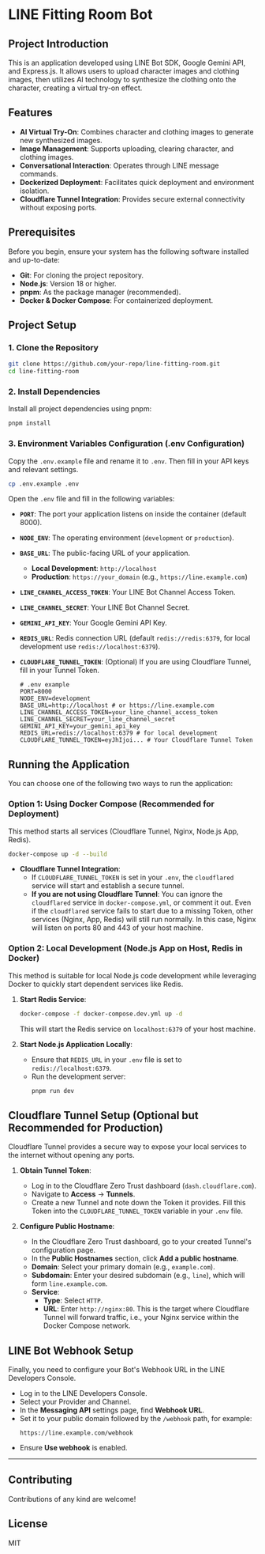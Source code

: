 # LINE Fitting Room Bot

## Project Introduction

This is an application developed using LINE Bot SDK, Google Gemini API, and Express.js. It allows users to upload character images and clothing images, then utilizes AI technology to synthesize the clothing onto the character, creating a virtual try-on effect.

## Features

- **AI Virtual Try-On**: Combines character and clothing images to generate new synthesized images.
- **Image Management**: Supports uploading, clearing character, and clothing images.
- **Conversational Interaction**: Operates through LINE message commands.
- **Dockerized Deployment**: Facilitates quick deployment and environment isolation.
- **Cloudflare Tunnel Integration**: Provides secure external connectivity without exposing ports.

## Prerequisites

Before you begin, ensure your system has the following software installed and up-to-date:

*   **Git**: For cloning the project repository.
*   **Node.js**: Version 18 or higher.
*   **pnpm**: As the package manager (recommended).
*   **Docker & Docker Compose**: For containerized deployment.

## Project Setup

### 1. Clone the Repository

```bash
git clone https://github.com/your-repo/line-fitting-room.git
cd line-fitting-room
```

### 2. Install Dependencies

Install all project dependencies using pnpm:

```bash
pnpm install
```

### 3. Environment Variables Configuration (.env Configuration)

Copy the `.env.example` file and rename it to `.env`. Then fill in your API keys and relevant settings.

```bash
cp .env.example .env
```

Open the `.env` file and fill in the following variables:

- **`PORT`**: The port your application listens on inside the container (default 8000).
- **`NODE_ENV`**: The operating environment (`development` or `production`).
- **`BASE_URL`**: The public-facing URL of your application.
  - **Local Development**: `http://localhost`
  - **Production**: `https://your_domain` (e.g., `https://line.example.com`)
- **`LINE_CHANNEL_ACCESS_TOKEN`**: Your LINE Bot Channel Access Token.
- **`LINE_CHANNEL_SECRET`**: Your LINE Bot Channel Secret.
- **`GEMINI_API_KEY`**: Your Google Gemini API Key.
- **`REDIS_URL`**: Redis connection URL (default `redis://redis:6379`, for local development use `redis://localhost:6379`).
- **`CLOUDFLARE_TUNNEL_TOKEN`**: (Optional) If you are using Cloudflare Tunnel, fill in your Tunnel Token.

  ```
  # .env example
  PORT=8000
  NODE_ENV=development
  BASE_URL=http://localhost # or https://line.example.com
  LINE_CHANNEL_ACCESS_TOKEN=your_line_channel_access_token
  LINE_CHANNEL_SECRET=your_line_channel_secret
  GEMINI_API_KEY=your_gemini_api_key
  REDIS_URL=redis://localhost:6379 # for local development
  CLOUDFLARE_TUNNEL_TOKEN=eyJhIjoi... # Your Cloudflare Tunnel Token
  ```

## Running the Application

You can choose one of the following two ways to run the application:

### Option 1: Using Docker Compose (Recommended for Deployment)

This method starts all services (Cloudflare Tunnel, Nginx, Node.js App, Redis).

```bash
docker-compose up -d --build
```

- **Cloudflare Tunnel Integration**:
  - If `CLOUDFLARE_TUNNEL_TOKEN` is set in your `.env`, the `cloudflared` service will start and establish a secure tunnel.
  - **If you are not using Cloudflare Tunnel**: You can ignore the `cloudflared` service in `docker-compose.yml`, or comment it out. Even if the `cloudflared` service fails to start due to a missing Token, other services (Nginx, App, Redis) will still run normally. In this case, Nginx will listen on ports 80 and 443 of your host machine.

### Option 2: Local Development (Node.js App on Host, Redis in Docker)

This method is suitable for local Node.js code development while leveraging Docker to quickly start dependent services like Redis.

1.  **Start Redis Service**:

    ```bash
    docker-compose -f docker-compose.dev.yml up -d
    ```

    This will start the Redis service on `localhost:6379` of your host machine.

2.  **Start Node.js Application Locally**:
    - Ensure that `REDIS_URL` in your `.env` file is set to `redis://localhost:6379`.
    - Run the development server:
      ```bash
      pnpm run dev
      ```

## Cloudflare Tunnel Setup (Optional but Recommended for Production)

Cloudflare Tunnel provides a secure way to expose your local services to the internet without opening any ports.

1.  **Obtain Tunnel Token**:
    - Log in to the Cloudflare Zero Trust dashboard (`dash.cloudflare.com`).
    - Navigate to **Access** -> **Tunnels**.
    - Create a new Tunnel and note down the Token it provides. Fill this Token into the `CLOUDFLARE_TUNNEL_TOKEN` variable in your `.env` file.

2.  **Configure Public Hostname**:
    - In the Cloudflare Zero Trust dashboard, go to your created Tunnel's configuration page.
    - In the **Public Hostnames** section, click **Add a public hostname**.
    - **Domain**: Select your primary domain (e.g., `example.com`).
    - **Subdomain**: Enter your desired subdomain (e.g., `line`), which will form `line.example.com`.
    - **Service**:
      - **Type**: Select `HTTP`.
      - **URL**: Enter `http://nginx:80`. This is the target where Cloudflare Tunnel will forward traffic, i.e., your Nginx service within the Docker Compose network.

## LINE Bot Webhook Setup

Finally, you need to configure your Bot's Webhook URL in the LINE Developers Console.

- Log in to the LINE Developers Console.
- Select your Provider and Channel.
- In the **Messaging API** settings page, find **Webhook URL**.
- Set it to your public domain followed by the `/webhook` path, for example:
  ```
  https://line.example.com/webhook
  ```
- Ensure **Use webhook** is enabled.

---

## Contributing

Contributions of any kind are welcome!

## License

MIT
